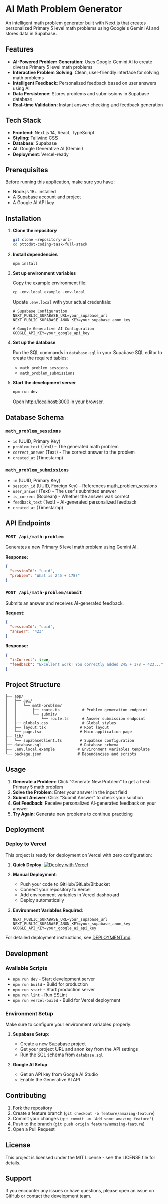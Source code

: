 # AI Math Problem Generator

An intelligent math problem generator built with Next.js that creates personalized Primary 5 level math problems using Google's Gemini AI and stores data in Supabase.

## Features

- **AI-Powered Problem Generation**: Uses Google Gemini AI to create diverse Primary 5 level math problems
- **Interactive Problem Solving**: Clean, user-friendly interface for solving math problems
- **Intelligent Feedback**: Personalized feedback based on user answers using AI
- **Data Persistence**: Stores problems and submissions in Supabase database
- **Real-time Validation**: Instant answer checking and feedback generation

## Tech Stack

- **Frontend**: Next.js 14, React, TypeScript
- **Styling**: Tailwind CSS
- **Database**: Supabase
- **AI**: Google Generative AI (Gemini)
- **Deployment**: Vercel-ready

## Prerequisites

Before running this application, make sure you have:

- Node.js 18+ installed
- A Supabase account and project
- A Google AI API key

## Installation

1. **Clone the repository**
   ```bash
   git clone <repository-url>
   cd ottodot-coding-task-full-stack
   ```

2. **Install dependencies**
   ```bash
   npm install
   ```

3. **Set up environment variables**
   
   Copy the example environment file:
   ```bash
   cp .env.local.example .env.local
   ```
   
   Update `.env.local` with your actual credentials:
   ```env
   # Supabase Configuration
   NEXT_PUBLIC_SUPABASE_URL=your_supabase_url
   NEXT_PUBLIC_SUPABASE_ANON_KEY=your_supabase_anon_key
   
   # Google Generative AI Configuration
   GOOGLE_API_KEY=your_google_api_key
   ```

4. **Set up the database**
   
   Run the SQL commands in `database.sql` in your Supabase SQL editor to create the required tables:
   - `math_problem_sessions`
   - `math_problem_submissions`

5. **Start the development server**
   ```bash
   npm run dev
   ```

   Open [http://localhost:3000](http://localhost:3000) in your browser.

## Database Schema

### `math_problem_sessions`
- `id` (UUID, Primary Key)
- `problem_text` (Text) - The generated math problem
- `correct_answer` (Text) - The correct answer to the problem
- `created_at` (Timestamp)

### `math_problem_submissions`
- `id` (UUID, Primary Key)
- `session_id` (UUID, Foreign Key) - References math_problem_sessions
- `user_answer` (Text) - The user's submitted answer
- `is_correct` (Boolean) - Whether the answer was correct
- `feedback_text` (Text) - AI-generated personalized feedback
- `created_at` (Timestamp)

## API Endpoints

### `POST /api/math-problem`
Generates a new Primary 5 level math problem using Gemini AI.

**Response:**
```json
{
  "sessionId": "uuid",
  "problem": "What is 245 + 178?"
}
```

### `POST /api/math-problem/submit`
Submits an answer and receives AI-generated feedback.

**Request:**
```json
{
  "sessionId": "uuid",
  "answer": "423"
}
```

**Response:**
```json
{
  "isCorrect": true,
  "feedback": "Excellent work! You correctly added 245 + 178 = 423..."
}
```

## Project Structure

```
├── app/
│   ├── api/
│   │   └── math-problem/
│   │       ├── route.ts          # Problem generation endpoint
│   │       └── submit/
│   │           └── route.ts      # Answer submission endpoint
│   ├── globals.css               # Global styles
│   ├── layout.tsx               # Root layout
│   └── page.tsx                 # Main application page
├── lib/
│   └── supabaseClient.ts        # Supabase configuration
├── database.sql                 # Database schema
├── .env.local.example          # Environment variables template
└── package.json                # Dependencies and scripts
```

## Usage

1. **Generate a Problem**: Click "Generate New Problem" to get a fresh Primary 5 math problem
2. **Solve the Problem**: Enter your answer in the input field
3. **Submit Answer**: Click "Submit Answer" to check your solution
4. **Get Feedback**: Receive personalized AI-generated feedback on your answer
5. **Try Again**: Generate new problems to continue practicing

## Deployment

### Deploy to Vercel

This project is ready for deployment on Vercel with zero configuration:

1. **Quick Deploy**: 
   [![Deploy with Vercel](https://vercel.com/button)](https://vercel.com/new/clone?repository-url=https://github.com/your-username/your-repo)

2. **Manual Deployment**:
   - Push your code to GitHub/GitLab/Bitbucket
   - Connect your repository to Vercel
   - Add environment variables in Vercel dashboard
   - Deploy automatically

3. **Environment Variables Required**:
   ```
   NEXT_PUBLIC_SUPABASE_URL=your_supabase_url
   NEXT_PUBLIC_SUPABASE_ANON_KEY=your_supabase_anon_key
   GOOGLE_API_KEY=your_google_ai_api_key
   ```

For detailed deployment instructions, see [DEPLOYMENT.md](./DEPLOYMENT.md).

## Development

### Available Scripts

- `npm run dev` - Start development server
- `npm run build` - Build for production
- `npm run start` - Start production server
- `npm run lint` - Run ESLint
- `npm run vercel-build` - Build for Vercel deployment

### Environment Setup

Make sure to configure your environment variables properly:

1. **Supabase Setup**:
   - Create a new Supabase project
   - Get your project URL and anon key from the API settings
   - Run the SQL schema from `database.sql`

2. **Google AI Setup**:
   - Get an API key from Google AI Studio
   - Enable the Generative AI API

## Contributing

1. Fork the repository
2. Create a feature branch (`git checkout -b feature/amazing-feature`)
3. Commit your changes (`git commit -m 'Add some amazing feature'`)
4. Push to the branch (`git push origin feature/amazing-feature`)
5. Open a Pull Request

## License

This project is licensed under the MIT License - see the LICENSE file for details.

## Support

If you encounter any issues or have questions, please open an issue on GitHub or contact the development team.
